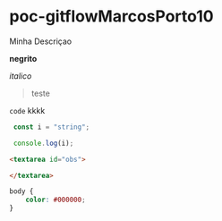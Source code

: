 # poc-gitflowMarcosPorto10
Minha Descriçao



**negrito**

*italico*

> teste

`code` kkkk
```js
 const i = "string";

 console.log(i);
```
 ```html
 <textarea id="obs">

 </textarea>
```
```css
body {
    color: #000000;
}
 ```